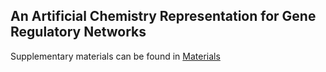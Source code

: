 An Artificial Chemistry Representation for Gene Regulatory Networks
-----------------------------------------------------------------------
Supplementary materials can be found in [Materials](https://github.com/elemenohpi/AC-ARN-ArtificialLife/tree/main/Supplementary_materials) 


